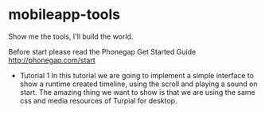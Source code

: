 mobileapp-tools
===============

Show me the tools, I&#39;ll build the world.

Before start please read the Phonegap Get Started Guide http://phonegap.com/start

- Tutorial 1
In this tutorial we are going to implement a simple interface to show a runtime created timeline, using the scroll and playing a sound on start. The amazing thing we want to show is that we are using the same css and media resources of Turpial for desktop.
